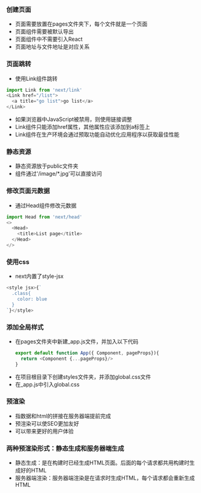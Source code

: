 ### 创建页面
+ 页面需要放置在pages文件夹下，每个文件就是一个页面
+ 页面组件需要被默认导出
+ 页面组件中不需要引入React
+ 页面地址与文件地址是对应关系
### 页面跳转
+ 使用Link组件跳转
```js
import Link from 'next/link'
<Link href="/list">
  <a title="go list">go list</a>
</Link>
```
+ 如果浏览器中JavaScript被禁用，则使用链接调整
+ Link组件只能添加href属性，其他属性应该添加到a标签上
+ Link组件在生产环境会通过预取功能自动优化应用程序以获取最佳性能
### 静态资源
+ 静态资源放于public文件夹
+ 组件通过'/image/*.jpg'可以直接访问
### 修改页面元数据
+ 通过Head组件修改元数据
```js
import Head from 'next/head'
<>
  <Head>
    <title>List page</title>
  </Head>
</>
```
### 使用css
+ next内置了style-jsx
```js
<style jsx>{`
  .class{
    color: blue
  }
`}</style>
```
### 添加全局样式
+ 在pages文件夹中新建_app.js文件，并加入以下代码
  ```js
  export default function App({ Component, pageProps}){
    return <Component {...pageProps}/>
  }
  ```
+ 在项目根目录下创建styles文件夹，并添加global.css文件
+ 在_app.js中引入global.css
### 预渲染
+ 指数据和html的拼接在服务器端提前完成
+ 预渲染可以使SEO更加友好
+ 可以带来更好的用户体验
### 两种预渲染形式：静态生成和服务器端生成
+ 静态生成：是在构建时已经生成HTML页面。后面的每个请求都共用构建时生成好的HTML
+ 服务器端渲染：服务器端渲染是在请求时生成HTML，每个请求都会重新生成HTML